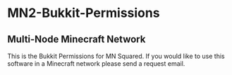 MN2-Bukkit-Permissions
===============

Multi-Node Minecraft Network
----------------------------

This is the Bukkit Permissions for MN Squared.
If you would like to use this software in a
Minecraft network please send a request email.

